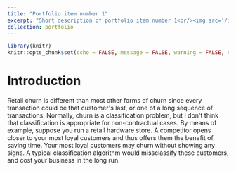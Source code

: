 ```yaml
---
title: "Portfolio item number 1"
excerpt: "Short description of portfolio item number 1<br/><img src='/images/500x300.png'>"
collection: portfolio
---
```



```r
library(knitr)
knitr::opts_chunk$set(echo = FALSE, message = FALSE, warning = FALSE, cache = FALSE,fig.cap = "", dpi = 400)
```

# Introduction

Retail churn is different than most other forms of churn since every transaction could be that customer's last, or one of a long sequence of transactions.  Normally, churn is a classification problem, but I don't think that classification is appropriate for non-contractual cases. By means of example, suppose you run a retail hardware store.  A competitor opens closer to your most loyal customers and thus offers them the benefit of saving time.  Your most loyal customers may churn without showing any signs.  A typical classification algorithm would missclassify these customers, and cost your business in the long run.

